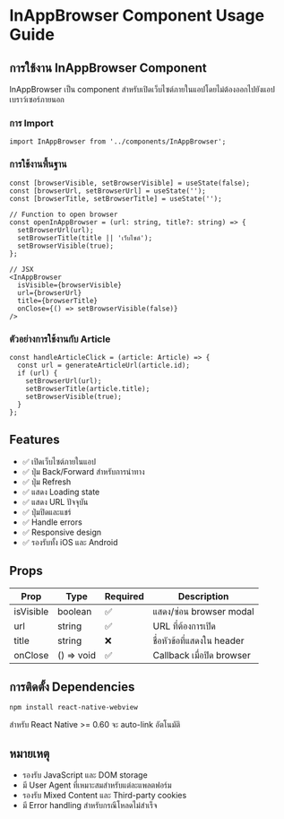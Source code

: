 # InAppBrowser Component Usage Guide

## การใช้งาน InAppBrowser Component

InAppBrowser เป็น component สำหรับเปิดเว็บไซต์ภายในแอปโดยไม่ต้องออกไปยังแอปเบราว์เซอร์ภายนอก

### การ Import

```tsx
import InAppBrowser from '../components/InAppBrowser';
```

### การใช้งานพื้นฐาน

```tsx
const [browserVisible, setBrowserVisible] = useState(false);
const [browserUrl, setBrowserUrl] = useState('');
const [browserTitle, setBrowserTitle] = useState('');

// Function to open browser
const openInAppBrowser = (url: string, title?: string) => {
  setBrowserUrl(url);
  setBrowserTitle(title || 'เว็บไซต์');
  setBrowserVisible(true);
};

// JSX
<InAppBrowser
  isVisible={browserVisible}
  url={browserUrl}
  title={browserTitle}
  onClose={() => setBrowserVisible(false)}
/>
```

### ตัวอย่างการใช้งานกับ Article

```tsx
const handleArticleClick = (article: Article) => {
  const url = generateArticleUrl(article.id);
  if (url) {
    setBrowserUrl(url);
    setBrowserTitle(article.title);
    setBrowserVisible(true);
  }
};
```

## Features

- ✅ เปิดเว็บไซต์ภายในแอป
- ✅ ปุ่ม Back/Forward สำหรับการนำทาง
- ✅ ปุ่ม Refresh
- ✅ แสดง Loading state
- ✅ แสดง URL ปัจจุบัน
- ✅ ปุ่มปิดและแชร์
- ✅ Handle errors
- ✅ Responsive design
- ✅ รองรับทั้ง iOS และ Android

## Props

| Prop | Type | Required | Description |
|------|------|----------|-------------|
| isVisible | boolean | ✅ | แสดง/ซ่อน browser modal |
| url | string | ✅ | URL ที่ต้องการเปิด |
| title | string | ❌ | ชื่อหัวข้อที่แสดงใน header |
| onClose | () => void | ✅ | Callback เมื่อปิด browser |

## การติดตั้ง Dependencies

```bash
npm install react-native-webview
```

สำหรับ React Native >= 0.60 จะ auto-link อัตโนมัติ

## หมายเหตุ

- รองรับ JavaScript และ DOM storage
- มี User Agent ที่เหมาะสมสำหรับแต่ละแพลตฟอร์ม
- รองรับ Mixed Content และ Third-party cookies
- มี Error handling สำหรับกรณีโหลดไม่สำเร็จ
